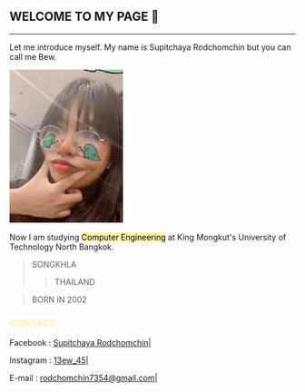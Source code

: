 ## __WELCOME TO MY PAGE__ 👋

---

Let me introduce myself. My name is Supitchaya Rodchomchin but you can call me Bew.

![](git/me3.jpg#center)


Now I am studying <mark style="background-color:#FFF3A9">Computer Engineering</mark> at King Mongkut's University of Technology North Bangkok.




> SONGKHLA
>> THAILAND

> BORN IN 2002


<h3 style="color:#FFF3A9"> <b> CONTACT </b> </h3>

Facebook : [Supitchaya Rodchomchin]|

Instagram : [13ew_45]|
 
E-mail : rodchomchin7354@gmail.com|

[Supitchaya Rodchomchin]: https://www.facebook.com/supitchaya.rodchomchin
[13ew_45]: https://www.instagram.com/13ew_45

 
